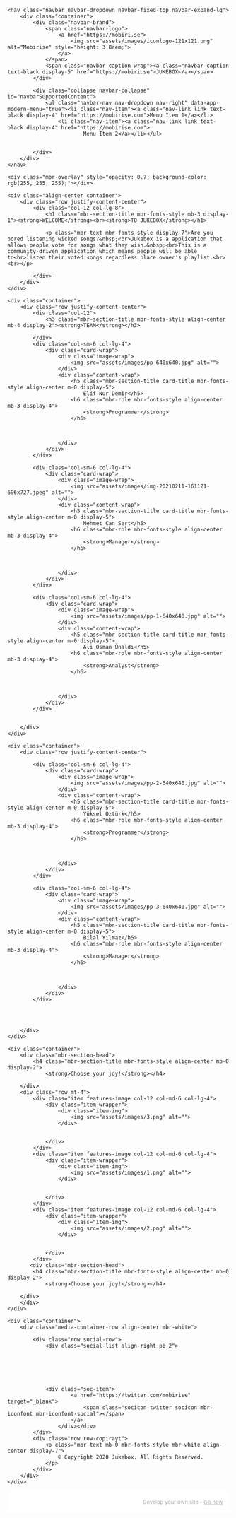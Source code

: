 
<!DOCTYPE html>
<html  >
<head>
  <!-- Site made with Mobirise Website Builder v5.5.0, https://mobirise.com -->
  <meta charset="UTF-8">
  <meta http-equiv="X-UA-Compatible" content="IE=edge">
  <meta name="generator" content="Mobirise v5.5.0, mobirise.com">
  <meta name="viewport" content="width=device-width, initial-scale=1, minimum-scale=1">
  <link rel="shortcut icon" href="assets/images/iconlogo-121x121.png" type="image/x-icon">
  <meta name="description" content="">
  
  
  <title>Home</title>
  <link rel="stylesheet" href="assets/bootstrap/css/bootstrap.min.css">
  <link rel="stylesheet" href="assets/bootstrap/css/bootstrap-grid.min.css">
  <link rel="stylesheet" href="assets/bootstrap/css/bootstrap-reboot.min.css">
  <link rel="stylesheet" href="assets/parallax/jarallax.css">
  <link rel="stylesheet" href="assets/dropdown/css/style.css">
  <link rel="stylesheet" href="assets/socicon/css/styles.css">
  <link rel="stylesheet" href="assets/theme/css/style.css">
  <link rel="preload" href="https://fonts.googleapis.com/css?family=Jost:100,200,300,400,500,600,700,800,900,100i,200i,300i,400i,500i,600i,700i,800i,900i&display=swap" as="style" onload="this.onload=null;this.rel='stylesheet'">
  <noscript><link rel="stylesheet" href="https://fonts.googleapis.com/css?family=Jost:100,200,300,400,500,600,700,800,900,100i,200i,300i,400i,500i,600i,700i,800i,900i&display=swap"></noscript>
  <link rel="preload" as="style" href="assets/mobirise/css/mbr-additional.css"><link rel="stylesheet" href="assets/mobirise/css/mbr-additional.css" type="text/css">
  
  
  
  
</head>
<body>
  
  <section data-bs-version="5.1" class="menu cid-s48OLK6784" once="menu" id="menu1-h">
    
    <nav class="navbar navbar-dropdown navbar-fixed-top navbar-expand-lg">
        <div class="container">
            <div class="navbar-brand">
                <span class="navbar-logo">
                    <a href="https://mobiri.se">
                        <img src="assets/images/iconlogo-121x121.png" alt="Mobirise" style="height: 3.8rem;">
                    </a>
                </span>
                <span class="navbar-caption-wrap"><a class="navbar-caption text-black display-5" href="https://mobiri.se">JUKEBOX</a></span>
            </div>
            
            <div class="collapse navbar-collapse" id="navbarSupportedContent">
                <ul class="navbar-nav nav-dropdown nav-right" data-app-modern-menu="true"><li class="nav-item"><a class="nav-link link text-black display-4" href="https://mobirise.com">Menu Item 1</a></li>
                    <li class="nav-item"><a class="nav-link link text-black display-4" href="https://mobirise.com">
                            Menu Item 2</a></li></ul>
                
                
            </div>
        </div>
    </nav>

</section>

<section data-bs-version="5.1" class="header1 cid-s48MCQYojq mbr-fullscreen mbr-parallax-background" id="header1-f">

    

    <div class="mbr-overlay" style="opacity: 0.7; background-color: rgb(255, 255, 255);"></div>

    <div class="align-center container">
        <div class="row justify-content-center">
            <div class="col-12 col-lg-8">
                <h1 class="mbr-section-title mbr-fonts-style mb-3 display-1"><strong>WELCOME</strong><br><strong>TO JUKEBOX</strong></h1>
                
                <p class="mbr-text mbr-fonts-style display-7">Are you bored listening wicked songs?&nbsp;<br>Jukebox is a application that allows people vote for songs what they wish.&nbsp;<br>This is a community-driven application which means people will be able to<br>listen their voted songs regardless place owner's playlist.<br><br></p>
                
            </div>
        </div>
    </div>
</section>

<section data-bs-version="5.1" class="team1 cid-sMMdbKeVg6" id="team1-r">
    

    
    <div class="container">
        <div class="row justify-content-center">
            <div class="col-12">
                <h3 class="mbr-section-title mbr-fonts-style align-center mb-4 display-2"><strong>TEAM</strong></h3>
                
            </div>
            <div class="col-sm-6 col-lg-4">
                <div class="card-wrap">
                    <div class="image-wrap">
                        <img src="assets/images/pp-640x640.jpg" alt="">
                    </div>
                    <div class="content-wrap">
                        <h5 class="mbr-section-title card-title mbr-fonts-style align-center m-0 display-5">
                            Elif Nur Demir</h5>
                        <h6 class="mbr-role mbr-fonts-style align-center mb-3 display-4">
                            <strong>Programmer</strong>
                        </h6>
                        
                        
                        
                    </div>
                </div>
            </div>

            <div class="col-sm-6 col-lg-4">
                <div class="card-wrap">
                    <div class="image-wrap">
                        <img src="assets/images/img-20210211-161121-696x727.jpeg" alt="">
                    </div>
                    <div class="content-wrap">
                        <h5 class="mbr-section-title card-title mbr-fonts-style align-center m-0 display-5">
                            Mehmet Can Sert</h5>
                        <h6 class="mbr-role mbr-fonts-style align-center mb-3 display-4">
                            <strong>Manager</strong>
                        </h6>
                        
                        
                        
                    </div>
                </div>
            </div>

            <div class="col-sm-6 col-lg-4">
                <div class="card-wrap">
                    <div class="image-wrap">
                        <img src="assets/images/pp-1-640x640.jpg" alt="">
                    </div>
                    <div class="content-wrap">
                        <h5 class="mbr-section-title card-title mbr-fonts-style align-center m-0 display-5">
                            Ali Osman Ünaldı</h5>
                        <h6 class="mbr-role mbr-fonts-style align-center mb-3 display-4">
                            <strong>Analyst</strong>
                        </h6>
                        
                        
                        
                    </div>
                </div>
            </div>

            
        </div>
    </div>
</section>

<section data-bs-version="5.1" class="team1 cid-sMMduZ3F1l" id="team1-s">
    

    
    <div class="container">
        <div class="row justify-content-center">
            
            <div class="col-sm-6 col-lg-4">
                <div class="card-wrap">
                    <div class="image-wrap">
                        <img src="assets/images/pp-2-640x640.jpg" alt="">
                    </div>
                    <div class="content-wrap">
                        <h5 class="mbr-section-title card-title mbr-fonts-style align-center m-0 display-5">
                            Yüksel Öztürk</h5>
                        <h6 class="mbr-role mbr-fonts-style align-center mb-3 display-4">
                            <strong>Programmer</strong>
                        </h6>
                        
                        
                        
                    </div>
                </div>
            </div>

            <div class="col-sm-6 col-lg-4">
                <div class="card-wrap">
                    <div class="image-wrap">
                        <img src="assets/images/pp-3-640x640.jpg" alt="">
                    </div>
                    <div class="content-wrap">
                        <h5 class="mbr-section-title card-title mbr-fonts-style align-center m-0 display-5">
                            Bilal Yılmaz</h5>
                        <h6 class="mbr-role mbr-fonts-style align-center mb-3 display-4">
                            <strong>Manager</strong>
                        </h6>
                        
                        
                        
                    </div>
                </div>
            </div>

            

            
        </div>
    </div>
</section>

<section data-bs-version="5.1" class="features3 cid-sNIv2MikpB" id="features3-u">
    
    
    <div class="container">
        <div class="mbr-section-head">
            <h4 class="mbr-section-title mbr-fonts-style align-center mb-0 display-2">
                <strong>Choose your joy!</strong></h4>
            
        </div>
        <div class="row mt-4">
            <div class="item features-image сol-12 col-md-6 col-lg-4">
                <div class="item-wrapper">
                    <div class="item-img">
                        <img src="assets/images/3.png" alt="">
                    </div>
                    
                    
                </div>
            </div>
            <div class="item features-image сol-12 col-md-6 col-lg-4">
                <div class="item-wrapper">
                    <div class="item-img">
                        <img src="assets/images/1.png" alt="">
                    </div>
                    
                    
                </div>
            </div>
            <div class="item features-image сol-12 col-md-6 col-lg-4">
                <div class="item-wrapper">
                    <div class="item-img">
                        <img src="assets/images/2.png" alt="">
                    </div>
                    
                    
                </div>
            </div>
           <div class="mbr-section-head">
            <h4 class="mbr-section-title mbr-fonts-style align-center mb-0 display-2">
                <strong>Choose your joy!</strong></h4>
            
        </div>
        </div>
    </div>
</section>

<section data-bs-version="5.1" class="footer3 cid-s48P1Icc8J" once="footers" id="footer3-i">

    

    

    <div class="container">
        <div class="media-container-row align-center mbr-white">
            
            <div class="row social-row">
                <div class="social-list align-right pb-2">
                    
                    
                    
                    
                    
                    
                <div class="soc-item">
                        <a href="https://twitter.com/mobirise" target="_blank">
                            <span class="socicon-twitter socicon mbr-iconfont mbr-iconfont-social"></span>
                        </a>
                    </div></div>
            </div>
            <div class="row row-copirayt">
                <p class="mbr-text mb-0 mbr-fonts-style mbr-white align-center display-7">
                    © Copyright 2020 Jukebox. All Rights Reserved.
                </p>
            </div>
        </div>
    </div>
</section><section style="background-color: #fff; font-family: -apple-system, BlinkMacSystemFont, 'Segoe UI', 'Roboto', 'Helvetica Neue', Arial, sans-serif; color:#aaa; font-size:12px; padding: 0; align-items: center; display: flex;"><a href="https://mobirise.site/o" style="flex: 1 1; height: 3rem; padding-left: 1rem;"></a><p style="flex: 0 0 auto; margin:0; padding-right:1rem;">Develop your own site - <a href="https://mobirise.site/v" style="color:#aaa;">Go now</a></p></section><script src="assets/bootstrap/js/bootstrap.bundle.min.js"></script>  <script src="assets/parallax/jarallax.js"></script>  <script src="assets/smoothscroll/smooth-scroll.js"></script>  <script src="assets/ytplayer/index.js"></script>  <script src="assets/dropdown/js/navbar-dropdown.js"></script>  <script src="assets/theme/js/script.js"></script>  
  
  
</body>
</html>
